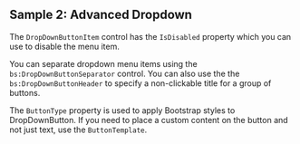 ## Sample 2: Advanced Dropdown

The `DropDownButtonItem` control has the `IsDisabled` property which you can use to disable the menu item.

You can separate dropdown menu items using the `bs:DropDownButtonSeparator` control. You can also use the the `bs:DropDownButtonHeader` to specify a non-clickable title for a group of buttons.

The `ButtonType` property is used to apply Bootstrap styles to DropDownButton. If you need to place a custom content on the button and not just text, use the `ButtonTemplate`.